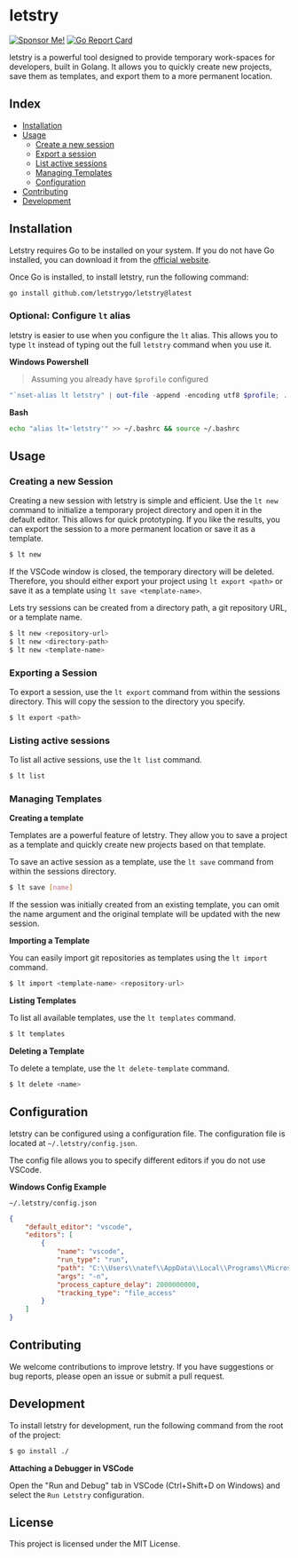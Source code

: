 # letstry

[![Sponsor Me!](https://img.shields.io/badge/%F0%9F%92%B8-Sponsor%20Me!-blue)](https://github.com/sponsors/nathan-fiscaletti)
[![Go Report Card](https://goreportcard.com/badge/github.com/letstrygo/letstry)](https://goreportcard.com/report/github.com/letstrygo/letstry)

letstry is a powerful tool designed to provide temporary work-spaces for developers, built in Golang. It allows you to quickly create new projects, save them as templates, and export them to a more permanent location.

## Index

- [Installation](#installation)
- [Usage](#usage)
    - [Create a new session](#creating-a-new-session)
    - [Export a session](#exporting-a-session)
    - [List active sessions](#listing-active-sessions)
    - [Managing Templates](#managing-templates)
    - [Configuration](#configuration)
- [Contributing](#contributing)
- [Development](#development)

## Installation

Letstry requires Go to be installed on your system. If you do not have Go installed, you can download it from the [official website](https://golang.org/dl/).

Once Go is installed, to install letstry, run the following command:

```sh
go install github.com/letstrygo/letstry@latest
```

### Optional: Configure `lt` alias

letstry is easier to use when you configure the `lt` alias. This allows you to type `lt` instead of typing out the full `letstry` command when you use it.

**Windows Powershell**
> Assuming you already have `$profile` configured
```powershell
"`nset-alias lt letstry" | out-file -append -encoding utf8 $profile; . $profile
```

**Bash**
```sh
echo "alias lt='letstry'" >> ~/.bashrc && source ~/.bashrc
```

## Usage

### Creating a new Session

Creating a new session with letstry is simple and efficient. Use the `lt new` command to initialize a temporary project directory and open it in the default editor. This allows for quick prototyping. If you like the results, you can export the session to a more permanent location or save it as a template. 

```sh
$ lt new
```

If the VSCode window is closed, the temporary directory will be deleted. Therefore, you should either export your project using `lt export <path>` or save it as a template using `lt save <template-name>`.

Lets try sessions can be created from a directory path, a git repository URL, or a template name.

```sh
$ lt new <repository-url>
$ lt new <directory-path>
$ lt new <template-name>
```

### Exporting a Session

To export a session, use the `lt export` command from within the sessions directory. This will copy the session to the directory you specify.

```sh
$ lt export <path>
```

### Listing active sessions

To list all active sessions, use the `lt list` command.

```sh
$ lt list
```

### Managing Templates

**Creating a template**

Templates are a powerful feature of letstry. They allow you to save a project as a template and quickly create new projects based on that template.

To save an active session as a template, use the `lt save` command from within the sessions directory.

```sh
$ lt save [name]
```

If the session was initially created from an existing template, you can omit the name argument and the original template will be updated with the new session.

**Importing a Template**

You can easily import git repositories as templates using the `lt import` command.

```sh
$ lt import <template-name> <repository-url>
```

**Listing Templates**

To list all available templates, use the `lt templates` command.

```sh
$ lt templates
```

**Deleting a Template**

To delete a template, use the `lt delete-template` command.

```sh
$ lt delete <name>
```

## Configuration

letstry can be configured using a configuration file. The configuration file is located at `~/.letstry/config.json`.

The config file allows you to specify different editors if you do not use VSCode.

**Windows Config Example**

`~/.letstry/config.json`
```json
{
    "default_editor": "vscode",
    "editors": [
        {
            "name": "vscode",
            "run_type": "run",
            "path": "C:\\Users\\natef\\AppData\\Local\\Programs\\Microsoft VS Code\\Code.exe",
            "args": "-n",
            "process_capture_delay": 2000000000,
            "tracking_type": "file_access"
        }
    ]
}
```

## Contributing

We welcome contributions to improve letstry. If you have suggestions or bug reports, please open an issue or submit a pull request.

## Development

To install letstry for development, run the following command from the root of the project:

```sh
$ go install ./
```

**Attaching a Debugger in VSCode**

Open the "Run and Debug" tab in VSCode (Ctrl+Shift+D on Windows) and select the `Run Letstry` configuration.

## License

This project is licensed under the MIT License.
